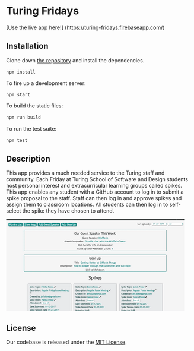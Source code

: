 # Turing Fridays

[Use the live app here!] (https://turing-fridays.firebaseapp.com/)

## Installation

Clone down [the repository](https://github.com/jeff-duke/turing-fridays) and install the dependencies.

```
npm install
```
To fire up a development server:

```
npm start
```

To build the static files:

```js
npm run build
```


To run the test suite:

```js
npm test
```  

## Description

This app provides a much needed service to the Turing staff and community.  Each Friday at Turing School of Software and Design students host personal interest and extracurricular learning groups called spikes.  This app enables any student with a GitHub account to log in to submit a spike proposal to the staff.  Staff can then log in and approve spikes and assign them to classroom locations.  All students can then log in to self-select the spike they have chosen to attend.   

![](./turing-fridays.gif)

## License
Our codebase is released under the [MIT License](http://www.opensource.org/licenses/MIT).
